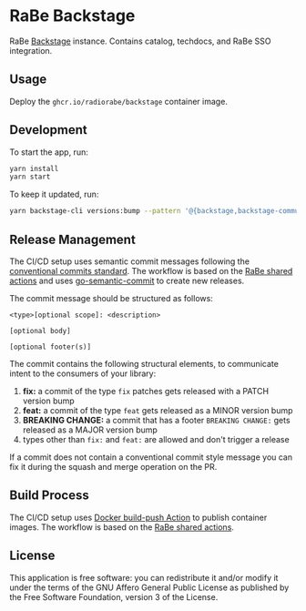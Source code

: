 # RaBe Backstage

RaBe [Backstage](https://backstage.io/) instance. Contains catalog, techdocs, and RaBe SSO integration.

## Usage

Deploy the `ghcr.io/radiorabe/backstage` container image.

## Development

To start the app, run:

```sh
yarn install
yarn start
```

To keep it updated, run:

```sh
yarn backstage-cli versions:bump --pattern '@{backstage,backstage-community,roadiehq,janus-idp}/*'
```

## Release Management

The CI/CD setup uses semantic commit messages following the [conventional commits standard](https://www.conventionalcommits.org/en/v1.0.0/).
The workflow is based on the [RaBe shared actions](https://radiorabe.github.io/actions/)
and uses [go-semantic-commit](https://go-semantic-release.xyz/)
to create new releases.

The commit message should be structured as follows:

```
<type>[optional scope]: <description>

[optional body]

[optional footer(s)]
```

The commit contains the following structural elements, to communicate intent to the consumers of your library:

1. **fix:** a commit of the type `fix` patches gets released with a PATCH version bump
1. **feat:** a commit of the type `feat` gets released as a MINOR version bump
1. **BREAKING CHANGE:** a commit that has a footer `BREAKING CHANGE:` gets released as a MAJOR version bump
1. types other than `fix:` and `feat:` are allowed and don't trigger a release

If a commit does not contain a conventional commit style message you can fix
it during the squash and merge operation on the PR.

## Build Process

The CI/CD setup uses [Docker build-push Action](https://github.com/docker/build-push-action)
 to publish container images. The workflow is based on the [RaBe shared actions](https://radiorabe.github.io/actions/).

## License

This application is free software: you can redistribute it and/or modify it under
the terms of the GNU Affero General Public License as published by the Free
Software Foundation, version 3 of the License.
